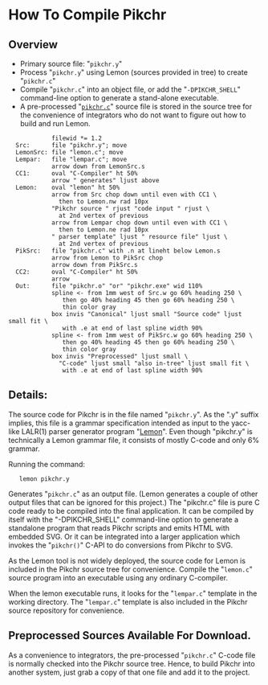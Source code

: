 # How To Compile Pikchr

## Overview

  *  Primary source file: "`pikchr.y`"
  *  Process "`pikchr.y`" using Lemon (sources provided in tree)
     to create "`pikchr.c`"
  *  Compile "`pikchr.c`" into an object file, or add the
     "`-DPIKCHR_SHELL`" command-line option to generate a stand-alone
     executable.
  *  A pre-processed "[`pikchr.c`][src]" source file is stored in the
     source tree for the convenience of integrators who do not want to
     figure out how to build and run Lemon.

[src]: /file/pikchr.c

~~~ pikchr
            filewid *= 1.2
  Src:      file "pikchr.y"; move
  LemonSrc: file "lemon.c"; move
  Lempar:   file "lempar.c"; move
            arrow down from LemonSrc.s
  CC1:      oval "C-Compiler" ht 50%
            arrow " generates" ljust above
  Lemon:    oval "lemon" ht 50%
            arrow from Src chop down until even with CC1 \
              then to Lemon.nw rad 10px
            "Pikchr source " rjust "code input " rjust \
              at 2nd vertex of previous
            arrow from Lempar chop down until even with CC1 \
              then to Lemon.ne rad 10px
            " parser template" ljust " resource file" ljust \
              at 2nd vertex of previous
  PikSrc:   file "pikchr.c" with .n at lineht below Lemon.s
            arrow from Lemon to PikSrc chop
            arrow down from PikSrc.s
  CC2:      oval "C-Compiler" ht 50%
            arrow
  Out:      file "pikchr.o" "or" "pikchr.exe" wid 110%
            spline <- from 1mm west of Src.w go 60% heading 250 \
               then go 40% heading 45 then go 60% heading 250 \
               thin color gray
            box invis "Canonical" ljust small "Source code" ljust small fit \
               with .e at end of last spline width 90%
            spline <- from 1mm west of PikSrc.w go 60% heading 250 \
               then go 40% heading 45 then go 60% heading 250 \
               thin color gray
            box invis "Preprocessed" ljust small \
              "C-code" ljust small "also in-tree" ljust small fit \
               with .e at end of last spline width 90%
~~~

## Details:

The source code for Pikchr is in the file named "`pikchr.y`".  As
the ".y" suffix implies, this file is a grammar specification intended
as input to the yacc-like LALR(1) parser generator program
"[Lemon][lemon]".  Even though "pikchr.y" is technically a Lemon
grammar file, it consists of mostly C-code and only 6% grammar.

Running the command:

~~~~
   lemon pikchr.y
~~~~

Generates "`pikchr.c`" as an output file.  (Lemon generates a couple
of other output files that can be ignored for this project.)  The
"pikchr.c" file is pure C code ready to be compiled into the final
application.  It can be compiled by itself with the
"-DPIKCHR_SHELL" command-line option to generate a standalone program
that reads Pikchr scripts and emits HTML with embedded SVG.  Or
it can be integrated into a larger application which invokes the
"`pikchr()`" C-API to do conversions from Pikchr to SVG.

As the Lemon tool is not widely deployed, the source code for 
Lemon is included in the Pikchr source tree for convenience.
Compile the "`lemon.c`" source program into an executable using
any ordinary C-compiler.

When the lemon executable runs, it looks for the "`lempar.c`" template
in the working directory.  The "`lempar.c`" template is also included
in the Pikchr source repository for convenience.

[lemon]: https://www.sqlite.org/lemon.html

## Preprocessed Sources Available For Download.

As a convenience to integrators, the pre-processed "`pikchr.c`" C-code
file is normally checked into the Pikchr source tree.  Hence, to build
Pikchr into another system, just grab a copy of that one file and add
it to the project.
